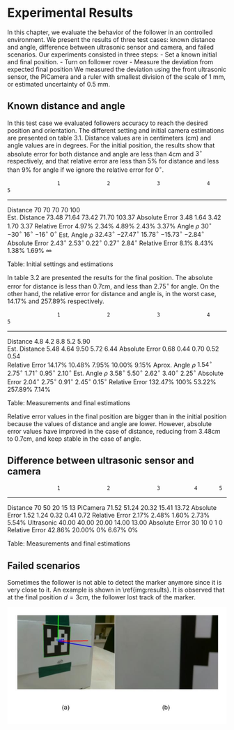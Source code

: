 Experimental Results 
==========================

In this chapter, we evaluate the behavior of the follower in an controlled environment. 
We present the results of three test cases: known distance and angle, difference between ultrasonic sensor and camera, and failed scenarios.
Our experiments consisted in three steps:
    - Set a known initial and final position.
    - Turn on follower rover
    - Measure the deviation from expected final position 
We measured the deviation using the front ultrasonic sensor, the PiCamera and a ruler with smallest division of the scale of 1 mm, or estimated uncertainty of 0.5 mm. 

Known distance and angle
----------------------------
In this test case we evaluated followers accuracy to reach the desired position and orientation.
The different setting and initial camera estimations are presented on table 3.1.
Distance values are in centimeters (cm) and angle values are in degrees.
For the initial position, the results show that absolute error  for both distance and angle are  less than 4cm and $3^\circ$ respectively, and that relative error are less than 5% for distance and less than 9% for angle if we ignore the relative error for $0^\circ$.

                    1               2               3               4               5
------------        ------          --------        --------        ------          ----------
Distance            70              70              70              70              100    
Est. Distance       73.48           71.64           73.42           71.70           103.37 
Absolute Error      3.48            1.64            3.42            1.70            3.37
Relative Error      4.97%           2.34%           4.89%           2.43%           3.37% 
Angle $\rho$        $30^\circ$      $-30^\circ$     $16^\circ$      $-16^\circ$     $0^\circ$
Est. Angle $\rho$   $32.43^\circ$   $-27.47^\circ$  $15.78^\circ$   $-15.73^\circ$  $-2.84^\circ$ 
Absolute Error      $2.43^\circ$    $2.53^\circ$    $0.22^\circ$    $0.27^\circ$    $2.84^\circ$
Relative Error      8.1%            8.43%           1.38%           1.69%           $\infty$ 


Table: Initial settings and estimations 

In table 3.2 are presented the results for the final position.
The absolute error for distance is less than 0.7cm, and  less than $2.75^\circ$ for angle. 
On the other hand, the relative error for distance and angle is, in the worst case, 14.17% and 257.89% respectively. 


                    1               2               3               4               5
------------        ------          --------        --------        ------          ----------
Distance            4.8             4.2             8.8             5.2             5.90    
Est. Distance       5.48            4.64            9.50            5.72            6.44 
Absolute Error      0.68            0.44            0.70            0.52            0.54   
Relative Error      14.17%          10.48%          7.95%           10.00%          9.15% 
Aprox. Angle $\rho$  $1.54^\circ$    $2.75^\circ$    $1.71^\circ$    $0.95^\circ$    $2.10^\circ$
Est. Angle $\rho$   $3.58^\circ$    $5.50^\circ$    $2.62^\circ$    $3.40^\circ$    $2.25^\circ$
Absolute Error      $2.04^\circ$    $2.75^\circ$    $0.91^\circ$    $2.45^\circ$    $0.15^\circ$ 
Relative Error      132.47%         100%            53.22%          257.89%         7.14% 

Table: Measurements and final estimations


Relative error values in the final position are bigger than in the initial position because the values of distance and angle are lower. However, absolute error values have improved in the case of distance, reducing from 3.48cm to 0.7cm, and keep stable in the case of angle.


Difference between ultrasonic sensor and camera
-----------------------

                    1               2               3           4       5    
------------        ------          --------        --------    -----   ------
Distance            70              50              20          15      13
PiCamera            71.52           51.24           20.32       15.41   13.72
Absolute Error      1.52            1.24            0.32        0.41    0.72
Relative Error      2.17%           2.48%           1.60%       2.73%   5.54%
Ultrasonic          40.00           40.00           20.00       14.00   13.00
Absolute Error      30              10              0           1       0
Relative Error      42.86%          20.00%          0%          6.67%   0%

Table: Measurements and final estimations


Failed scenarios
---------------------
Sometimes the follower is not able to detect the marker anymore since it is very close to it. 
An example is shown in  \ref{img:results}. 
It is observed that at the final position $d=3cm$, the follower lost track of the marker. 


![(a) Initial position $d=22.73cm$, $\rho=-33.41^\circ$ (b) Final Position \label{img:results}](img/results.jpg)





